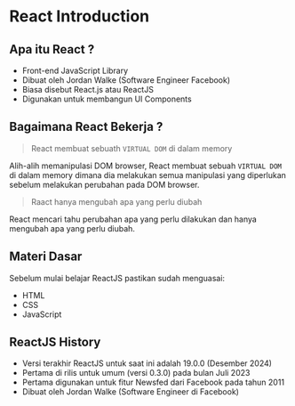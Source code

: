 # React Introduction

## Apa itu React ?

- Front-end JavaScript Library
- Dibuat oleh Jordan Walke (Software Engineer Facebook)
- Biasa disebut React.js atau ReactJS
- Digunakan untuk membangun UI Components

## Bagaimana React Bekerja ?

> React membuat sebuath <code>VIRTUAL DOM</code> di dalam memory

Alih-alih memanipulasi DOM browser, React membuat sebuah <code>VIRTUAL DOM</code> di dalam memory dimana dia melakukan semua manipulasi yang diperlukan sebelum melakukan perubahan pada DOM browser.

> Raact hanya mengubah apa yang perlu diubah

React mencari tahu perubahan apa yang perlu dilakukan dan hanya mengubah apa yang perlu diubah.

## Materi Dasar

Sebelum mulai belajar ReactJS pastikan sudah menguasai:

- HTML
- CSS
- JavaScript

## ReactJS History

- Versi terakhir ReactJS untuk saat ini adalah 19.0.0 (Desember 2024)
- Pertama di rilis untuk umum (versi 0.3.0) pada bulan Juli 2023
- Pertama digunakan untuk fitur Newsfed dari Facebook pada tahun 2011
- Dibuat oleh Jordan Walke (Software Engineer di Facebook)
